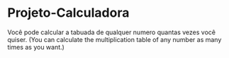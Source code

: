 # Projeto-Calculadora
Você pode calcular a tabuada de qualquer numero quantas vezes você quiser.
(You can calculate the multiplication table of any number as many times as you want.)
